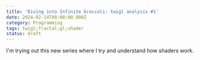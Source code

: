 ```yaml
---
title: 'Diving into Infinite broccoli: twigl analysis #1'
date: 2024-02-14T08:00:00.000Z
category: Programming
tags: twigl;fractal;gl;shader
status: draft
---
```


I'm trying out this new series where I try and understand how shaders work.
